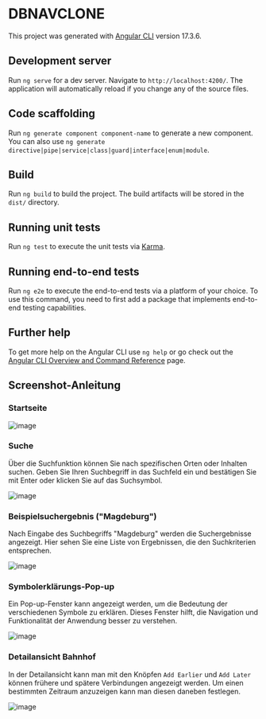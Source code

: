 # DBNAVCLONE

This project was generated with [Angular CLI](https://github.com/angular/angular-cli) version 17.3.6.

## Development server

Run `ng serve` for a dev server. Navigate to `http://localhost:4200/`. The application will automatically reload if you change any of the source files.

## Code scaffolding

Run `ng generate component component-name` to generate a new component.
You can also use `ng generate directive|pipe|service|class|guard|interface|enum|module`.

## Build

Run `ng build` to build the project. 
The build artifacts will be stored in the `dist/` directory.

## Running unit tests

Run `ng test` to execute the unit tests via [Karma](https://karma-runner.github.io).

## Running end-to-end tests

Run `ng e2e` to execute the end-to-end tests via a platform of your choice.
To use this command,
you need to first add a package that implements end-to-end 
testing capabilities.

## Further help

To get more help on the Angular CLI use `ng help` or go check 
out the [Angular CLI Overview and Command Reference](https://angular.io/cli) page.

## Screenshot-Anleitung

### Startseite

![image](https://github.com/tsuki-kami-studios/db-nav-clone-angular/assets/160274072/0bb0e6fd-79cf-43d0-b5fa-e4934609fe3b)

### Suche

Über die Suchfunktion können Sie nach spezifischen Orten oder Inhalten suchen. Geben Sie Ihren Suchbegriff in das Suchfeld ein und bestätigen Sie mit Enter oder klicken Sie auf das Suchsymbol.

![image](https://github.com/tsuki-kami-studios/db-nav-clone-angular/assets/160274072/d8ae09b2-a76f-4bd1-bf69-fc615514348f)

### Beispielsuchergebnis ("Magdeburg")

Nach Eingabe des Suchbegriffs "Magdeburg" werden die Suchergebnisse angezeigt. Hier sehen Sie eine Liste von Ergebnissen, die den Suchkriterien entsprechen.

![image](https://github.com/tsuki-kami-studios/db-nav-clone-angular/assets/160274072/351afa93-b4d2-4a96-920d-0e3bd141c1b3)

### Symbolerklärungs-Pop-up

Ein Pop-up-Fenster kann angezeigt werden, um die Bedeutung der verschiedenen Symbole zu erklären. Dieses Fenster hilft, die Navigation und Funktionalität der Anwendung besser zu verstehen.

![image](https://github.com/tsuki-kami-studios/db-nav-clone-angular/assets/160274072/ebac9a80-fcb4-42e4-a490-c2551fbd8c3b)

### Detailansicht Bahnhof

In der Detailansicht kann man mit den Knöpfen `Add Earlier` und `Add Later` können frühere und spätere Verbindungen angezeigt werden. Um einen bestimmten Zeitraum anzuzeigen kann man diesen daneben festlegen.

![image](https://github.com/tsuki-kami-studios/db-nav-clone-angular/assets/160274072/bf697125-4a4e-4cae-b469-b8d5394fdb66)


